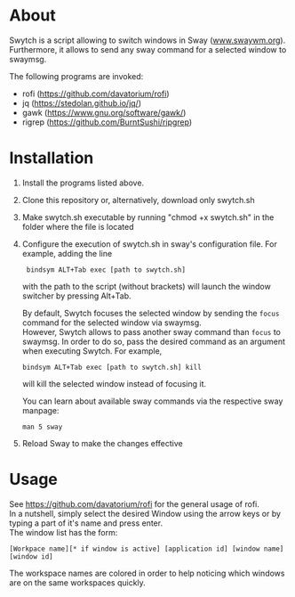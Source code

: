 # About
Swytch is a script allowing to switch windows in Sway (www.swaywm.org).
Furthermore, it allows to send any sway command for a selected window to swaymsg.

The following programs are invoked:
- rofi (https://github.com/davatorium/rofi)
- jq (https://stedolan.github.io/jq/)
- gawk (https://www.gnu.org/software/gawk/)
- rigrep (https://github.com/BurntSushi/ripgrep)

# Installation
1. Install the programs listed above.
2. Clone this repository or, alternatively, download only swytch.sh
3. Make swytch.sh executable by running "chmod +x swytch.sh" in the folder where the file is located
4. Configure the execution of swytch.sh in sway's configuration file. For example, adding the line
   ```
    bindsym ALT+Tab exec [path to swytch.sh]
   ```
   with the path to the script (without brackets) will launch the window switcher by pressing Alt+Tab.

   By default, Swytch focuses the selected window by sending the `focus` command for the selected window via swaymsg.  
   However, Swytch allows to pass another sway command than `focus` to swaymsg. 
   In order to do so, pass the desired command as an argument when executing Swytch. For example,
   ```
   bindsym ALT+Tab exec [path to swytch.sh] kill
   ```
   will kill the selected window instead of focusing it.

   You can learn about available sway commands via the respective sway manpage:
   ```
   man 5 sway
   ```
5. Reload Sway to make the changes effective

# Usage
See https://github.com/davatorium/rofi for the general usage of rofi.  
In a nutshell, simply select the desired Window using the arrow keys or by typing a part of it's name and press enter.  
The window list has the form:  
```
[Workpace name][* if window is active] [application id] [window name] [window id]
```
The workspace names are colored in order to help noticing which windows are on the same workspaces quickly.
